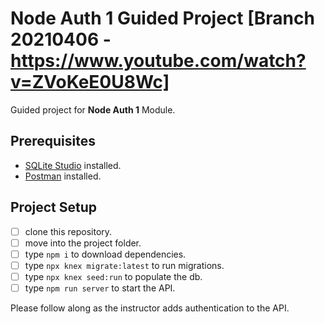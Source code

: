 # Node Auth 1 Guided Project [Branch 20210406 - https://www.youtube.com/watch?v=ZVoKeE0U8Wc]

Guided project for **Node Auth 1** Module.

## Prerequisites

- [SQLite Studio](https://sqlitestudio.pl/index.rvt?act=download) installed.
- [Postman](https://www.postman.com/) installed.

## Project Setup

- [ ] clone this repository.
- [ ] move into the project folder.
- [ ] type `npm i` to download dependencies.
- [ ] type `npx knex migrate:latest` to run migrations.
- [ ] type `npx knex seed:run` to populate the db.
- [ ] type `npm run server` to start the API.

Please follow along as the instructor adds authentication to the API.
